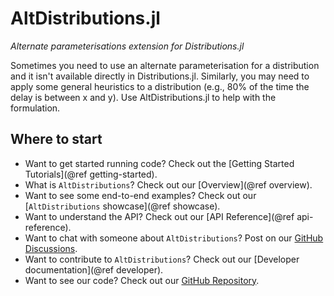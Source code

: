 # AltDistributions.jl

*Alternate parameterisations extension for Distributions.jl*

Sometimes you need to use an alternate parameterisation for a distribution and it isn't available directly in Distributions.jl.
Similarly, you may need to apply some general heuristics to a distribution (e.g., 80% of the time the delay is between x and y).
Use AltDistributions.jl to help with the formulation.

## Where to start

- Want to get started running code? Check out the [Getting Started Tutorials](@ref getting-started).
- What is `AltDistributions`? Check out our [Overview](@ref overview).
- Want to see some end-to-end examples? Check out our [`AltDistributions` showcase](@ref showcase).
- Want to understand the API? Check out our [API Reference](@ref api-reference).
- Want to chat with someone about `AltDistributions`? Post on our [GitHub Discussions](https://github.com/epinowcast/AltDistributions.jl/discussions).
- Want to contribute to `AltDistributions`? Check out our [Developer documentation](@ref developer).
- Want to see our code? Check out our [GitHub Repository](https://github.com/epinowcast/AltDistributions.jl/).
